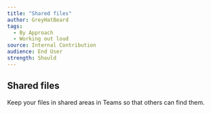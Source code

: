 ```yaml
---
title: "Shared files"
author: GreyHatBeard
tags: 
  - By Approach
  - Working out loud
source: Internal Contribution
audience: End User
strength: Should
---
```

## Shared files
Keep your files in shared areas in Teams so that others can find them.